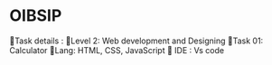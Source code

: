 # OIBSIP
📌Task details :
📍Level 2: Web development and Designing 
📍Task 01: Calculator 
📍Lang: HTML, CSS, JavaScript 
📍 IDE : Vs code
